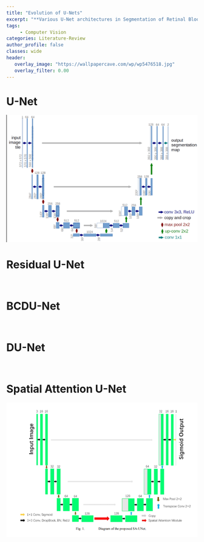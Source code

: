 ```yaml
---
title: "Evolution of U-Nets"
excerpt: "**Various U-Net architectures in Segmentation of Retinal Blood Vessels**"
tags:
     - Computer Vision
categories: Literature-Review
author_profile: false
classes: wide
header: 
   overlay_image: "https://wallpapercave.com/wp/wp5476518.jpg"
   overlay_filter: 0.00
---
```


# U-Net
<img src="/assets/images/U-net-architecture.png">

# Residual U-Net
<img src="">

# BCDU-Net
<img src="">

# DU-Net
<img src="">

# Spatial Attention U-Net
<img src="https://github.com/SOUMEE2000/BLOG-Images/blob/main/SA-UNet.png?raw=true">

